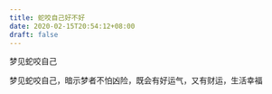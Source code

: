 ```yaml
---
title: 蛇咬自己好不好
date: 2020-02-15T20:54:12+08:00
draft: false
---
```


梦见蛇咬自己


梦见蛇咬自己，暗示梦者不怕凶险，既会有好运气，又有财运，生活幸福